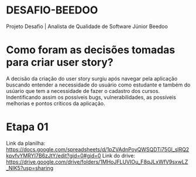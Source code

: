 # DESAFIO-BEEDOO
Projeto Desafio | Analista de Qualidade de Software Júnior Beedoo

# Como foram as decisões tomadas para criar user story?
  A decisão da criação do user story surgiu após navegar pela aplicação buscando entender a necessidade do usuário como estudante e também do usúario que tem a necessidade de fazer o cadastro dos cursos.
  Indentificando assim os possíveis bugs, vulnerabilidades, as possíveis melhorias e pontos críticos da aplicação. 

# Etapa 01

Link da planilha: https://docs.google.com/spreadsheets/d/1pZVAdnPoyQWSQDTi75Gl_slRQ2kpvfvYMRYI7B6zJtY/edit?gid=0#gid=0
Link do drive: https://drive.google.com/drive/folders/1MHoJFLUVIOu_F8qJLxWfV9sxwLZ_NIK5?usp=sharing

